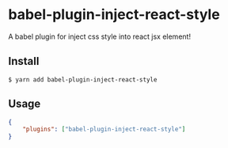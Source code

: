 # babel-plugin-inject-react-style
A babel plugin for inject css style into react jsx element!

## Install
``` shell
$ yarn add babel-plugin-inject-react-style
```

## Usage
``` json
{
    "plugins": ["babel-plugin-inject-react-style"]
}
```
